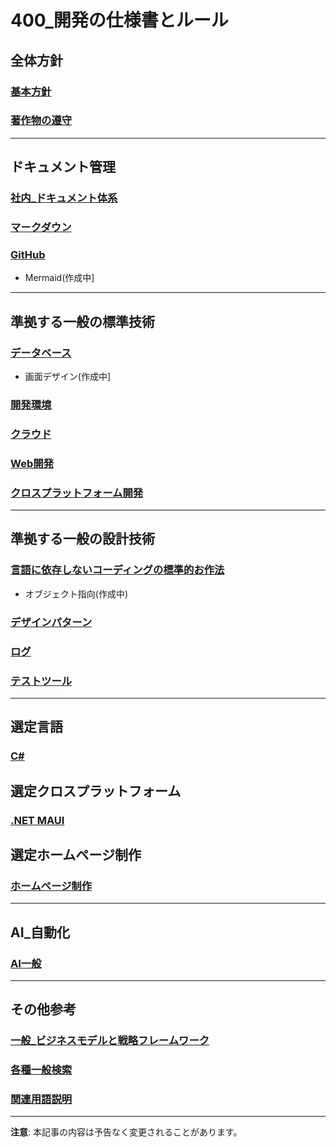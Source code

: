 # 400_開発の仕様書とルール

## 全体方針

### [基本方針](401_DevPolicy.md)

### [著作物の遵守](402_ObservanceOfCopyrightedMaterial.md)

---

## ドキュメント管理

### [社内_ドキュメント体系](411_InHouseDocumentSystem.md)

### [マークダウン](412_Markdown.md)

### [GitHub](413_GitHub.md)

- Mermaid(作成中]

---

## 準拠する一般の標準技術

### [データベース](421_DB_00_TableOfContents.md)

- 画面デザイン(作成中]

### [開発環境](423_DevelopmentEnvironment.md)

### [クラウド](424_Cloud.md)

### [Web開発](425_WebDevelopment.md)

### [クロスプラットフォーム開発](426_Cross-platformDevelopment.md)

---

## 準拠する一般の設計技術

### [言語に依存しないコーディングの標準的お作法](432_Language-independentStandardCodingRules_00_TableOfContents.md)

- オブジェクト指向(作成中)

### [デザインパターン](434_DesignPatterns_00_TableOfContents.md)

### [ログ](436_Log.md)

### [テストツール](437_TestTool.md)

---

## 選定言語

### [C#](441_CSharp_00_TableOfContents.md)

## 選定クロスプラットフォーム

### [.NET MAUI](443_NETMAUI_00_TableOfContents.md)

## 選定ホームページ制作

### [ホームページ制作](448_HP_00_TableOfContents.md)

---

## AI_自動化

### [AI一般](451_AI_Base.md)

---

## その他参考

### [一般_ビジネスモデルと戦略フレームワーク](461_BusinessModelAndStrategyFramework.md)

### [各種一般検索](462_GeneralSearch.md)

### [関連用語説明](463_WordDef_Net.md)

---

**注意**: 本記事の内容は予告なく変更されることがあります。
